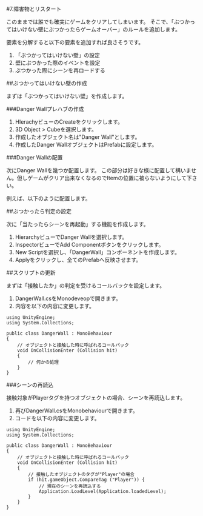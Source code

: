 #7.障害物とリスタート

このままでは誰でも確実にゲームをクリアしてしまいます。
そこで、「ぶつかってはいけない壁にぶつかったらゲームオーバー」のルールを追加します。

要素を分解すると以下の要素を追加すれば良さそうです。

1.  「ぶつかってはいけない壁」の設定
2.  壁にぶつかった際のイベントを設定
3.  ぶつかった際にシーンを再ロードする

##ぶつかってはいけない壁の作成

まずは「ぶつかってはいけない壁」を作成します。

###Danger Wallプレハブの作成

1.  HIerachyビューのCreateをクリックします。
2.  3D Object > Cubeを選択します。
3.  作成したオブジェクト名は"Danger Wall"とします。
4.  作成したDanger WallオブジェクトはPrefabに設定します。

###Danger Wallの配置

次にDanger Wallを幾つか配置します。
この部分は好きな様に配置して構いません。但しゲームがクリア出来なくなるのでItemの位置に被らないようにして下さい。

例えば、以下のように配置します。

##ぶつかったら判定の設定

次に「当たったらシーンを再起動」する機能を作成します。

1.  HierarchyビューでDanger Wallを選択します。
2.  InspectorビューでAdd Componentボタンをクリックします。
3.  New Scriptを選択し、「DangerWall」コンポーネントを作成します。
4.  Applyをクリックし、全てのPrefabへ反映させます。

##スクリプトの更新

まずは「接触したか」の判定を受けるコールバックを設定します。

1.  DangerWall.csをMonodeveopで開きます。
2.  内容を以下の内容に変更します。

```
using UnityEngine;
using System.Collections;

public class DangerWall : MonoBehaviour
{
	// オブジェクトと接触した時に呼ばれるコールバック
	void OnCollisionEnter (Collision hit)
	{
		// 何かの処理
	}
}
```

###シーンの再読込

接触対象がPlayerタグを持つオブジェクトの場合、シーンを再読込します。

1.  再びDangerWall.csをMonobehaviourで開きます。
2.  コードを以下の内容に変更します。

```
using UnityEngine;
using System.Collections;

public class DangerWall : MonoBehaviour
{
	// オブジェクトと接触した時に呼ばれるコールバック
	void OnCollisionEnter (Collision hit)
	{
		// 接触したオブジェクトのタグが"Player"の場合
		if (hit.gameObject.CompareTag ("Player")) {
			// 現在のシーンを再読込する
			Application.LoadLevel(Application.loadedLevel);
		}
	}
}
```

